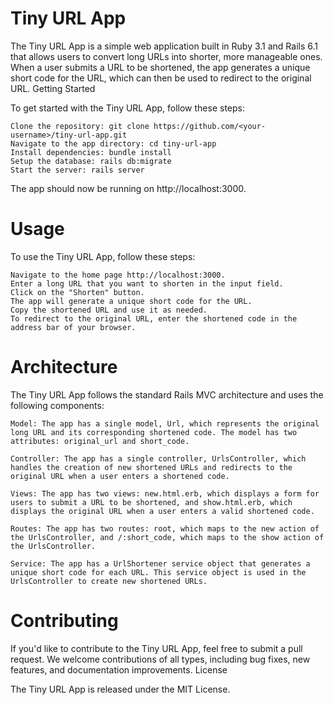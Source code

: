 # Tiny URL App

The Tiny URL App is a simple web application built in Ruby 3.1 and Rails 6.1 that allows users to convert long URLs into shorter, more manageable ones. When a user submits a URL to be shortened, the app generates a unique short code for the URL, which can then be used to redirect to the original URL.
Getting Started

To get started with the Tiny URL App, follow these steps:

    Clone the repository: git clone https://github.com/<your-username>/tiny-url-app.git
    Navigate to the app directory: cd tiny-url-app
    Install dependencies: bundle install
    Setup the database: rails db:migrate
    Start the server: rails server

The app should now be running on http://localhost:3000.
# Usage

To use the Tiny URL App, follow these steps:

    Navigate to the home page http://localhost:3000.
    Enter a long URL that you want to shorten in the input field.
    Click on the "Shorten" button.
    The app will generate a unique short code for the URL.
    Copy the shortened URL and use it as needed.
    To redirect to the original URL, enter the shortened code in the address bar of your browser.

# Architecture

The Tiny URL App follows the standard Rails MVC architecture and uses the following components:

    Model: The app has a single model, Url, which represents the original long URL and its corresponding shortened code. The model has two attributes: original_url and short_code.

    Controller: The app has a single controller, UrlsController, which handles the creation of new shortened URLs and redirects to the original URL when a user enters a shortened code.

    Views: The app has two views: new.html.erb, which displays a form for users to submit a URL to be shortened, and show.html.erb, which displays the original URL when a user enters a valid shortened code.

    Routes: The app has two routes: root, which maps to the new action of the UrlsController, and /:short_code, which maps to the show action of the UrlsController.

    Service: The app has a UrlShortener service object that generates a unique short code for each URL. This service object is used in the UrlsController to create new shortened URLs.

# Contributing

If you'd like to contribute to the Tiny URL App, feel free to submit a pull request. We welcome contributions of all types, including bug fixes, new features, and documentation improvements.
License

The Tiny URL App is released under the MIT License.
